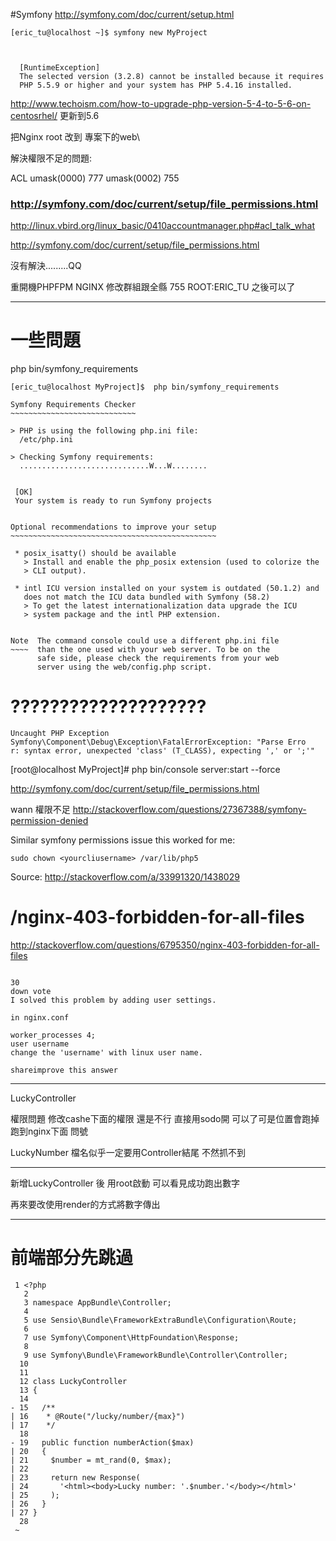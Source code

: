 #Symfony
 http://symfony.com/doc/current/setup.html

```
[eric_tu@localhost ~]$ symfony new MyProject


                                                                        
  [RuntimeException]                                                    
  The selected version (3.2.8) cannot be installed because it requires  
  PHP 5.5.9 or higher and your system has PHP 5.4.16 installed.         

```

http://www.techoism.com/how-to-upgrade-php-version-5-4-to-5-6-on-centosrhel/
更新到5.6



把Nginx root 改到 專案下的web\


解決權限不足的問題:

ACL umask(0000) 777   umask(0002) 755

### http://symfony.com/doc/current/setup/file_permissions.html

http://linux.vbird.org/linux_basic/0410accountmanager.php#acl_talk_what

http://symfony.com/doc/current/setup/file_permissions.html

沒有解決.........QQ

重開機PHPFPM NGINX 修改群組跟全縣 755 ROOT:ERIC_TU 之後可以了


---


# 一些問題

 php bin/symfony_requirements
```
[eric_tu@localhost MyProject]$  php bin/symfony_requirements

Symfony Requirements Checker
~~~~~~~~~~~~~~~~~~~~~~~~~~~~

> PHP is using the following php.ini file:
  /etc/php.ini

> Checking Symfony requirements:
  .............................W...W........

                                              
 [OK]                                         
 Your system is ready to run Symfony projects 
                                              

Optional recommendations to improve your setup
~~~~~~~~~~~~~~~~~~~~~~~~~~~~~~~~~~~~~~~~~~~~~~

 * posix_isatty() should be available
   > Install and enable the php_posix extension (used to colorize the
   > CLI output).

 * intl ICU version installed on your system is outdated (50.1.2) and
   does not match the ICU data bundled with Symfony (58.2)
   > To get the latest internationalization data upgrade the ICU
   > system package and the intl PHP extension.


Note  The command console could use a different php.ini file
~~~~  than the one used with your web server. To be on the
      safe side, please check the requirements from your web
      server using the web/config.php script.
```


# ????????????????????
```
Uncaught PHP Exception Symfony\Component\Debug\Exception\FatalErrorException: "Parse Erro     r: syntax error, unexpected 'class' (T_CLASS), expecting ',' or ';'"
```




[root@localhost MyProject]# php bin/console server:start --force



http://symfony.com/doc/current/setup/file_permissions.html



wann 權限不足 
http://stackoverflow.com/questions/27367388/symfony-permission-denied

Similar symfony permissions issue this worked for me:
```
sudo chown <yourcliusername> /var/lib/php5
```
Source: http://stackoverflow.com/a/33991320/1438029



# /nginx-403-forbidden-for-all-files

http://stackoverflow.com/questions/6795350/nginx-403-forbidden-for-all-files

```

30
down vote
I solved this problem by adding user settings.

in nginx.conf

worker_processes 4;
user username
change the 'username' with linux user name.

shareimprove this answer
```



---

LuckyController 

權限問題 修改cashe下面的權限
還是不行
直接用sodo開 可以了可是位置會跑掉 跑到nginx下面 問號

LuckyNumber 檔名似乎一定要用Controller結尾 不然抓不到



--- 

新增LuckyController 後
用root啟動
可以看見成功跑出數字

再來要改使用render的方式將數字傳出

---
# 前端部分先跳過


```
 1 <?php
   2 
   3 namespace AppBundle\Controller;
   4 
   5 use Sensio\Bundle\FrameworkExtraBundle\Configuration\Route;
   6 
   7 use Symfony\Component\HttpFoundation\Response;
   8 
   9 use Symfony\Bundle\FrameworkBundle\Controller\Controller;
  10 
  11 
  12 class LuckyController                                                                                                          
  13 {
  14 
- 15   /**
| 16    * @Route("/lucky/number/{max}")
| 17    */
  18 
- 19   public function numberAction($max)
| 20   { 
| 21     $number = mt_rand(0, $max);
| 22 
| 23     return new Response(
| 24       '<html><body>Lucky number: '.$number.'</body></html>'
| 25     );
| 26   } 
| 27 }
  28 
 ~                  
 ```

 